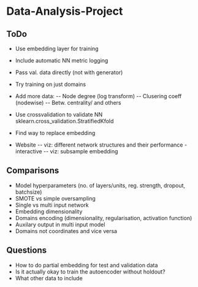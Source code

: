 # Data-Analysis-Project

## ToDo
- Use embedding layer for training
- Include automatic NN metric logging
- Pass val. data directly (not with generator)

- Try training on just domains

- Add more data:
-- Node degree (log transform)
-- Clusering coeff (nodewise)
-- Betw. centrality/ and others

- Use crossvalidation to validate NN sklearn.cross_validation.StratifiedKfold
- Find way to replace embedding

- Website
-- viz: different network structures and their performance - interactive
-- viz: subsample embedding

## Comparisons
- Model hyperparameters (no. of layers/units, reg. strength, dropout, batchsize)
- SMOTE vs simple oversampling
- Single vs multi input network
- Embedding dimensionality
- Domains encoding (dimensionality, regularisation, activation function)
- Auxilary output in multi input model
- Domains not coordinates and vice versa


## Questions
- How to do partial embedding for test and validation data
- Is it actually okay to train the autoencoder without holdout?
- What other data to include
